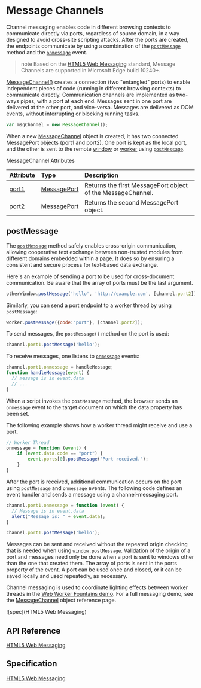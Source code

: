 # Message Channels

Channel messaging enables code in different browsing contexts to communicate directly via ports, regardless of source domain, in a way designed to avoid cross-site scripting attacks. After the ports are created, the endpoints communicate by using a combination of the [`postMessage`](https://msdn.microsoft.com/library/jj160614.aspx) method and the [`onmessage`](http://go.microsoft.com/fwlink/p/?LinkID=128221) event.

>note Based on the [HTML5 Web Messaging](https://html.spec.whatwg.org/multipage/comms.html#channel-messaging) standard, Message Channels are supported in Microsoft Edge build 10240+.


[MessageChannel()](https://msdn.microsoft.com/library/hh772432.aspx) creates a connection (two "entangled" ports) to enable independent pieces of code (running in different browsing contexts) to communicate directly. Communication channels are implemented as two-ways pipes, with a port at each end. Messages sent in one port are delivered at the other port, and vice-versa. Messages are delivered as DOM events, without interrupting or blocking running tasks.

```Javascript
var msgChannel = new MessageChannel();
```

When a new [MessageChannel](https://msdn.microsoft.com/library/hh772432.aspx) object is created, it has two connected MessagePort objects (port1 and port2). One port is kept as the local port, and the other is sent to the remote [window](https://msdn.microsoft.com/library/ms535873.aspx) or [worker](https://msdn.microsoft.com/library/hh772807.aspx) using [`postMessage`](https://msdn.microsoft.com/library/jj160614.aspx).

MessageChannel Attributes

Attribute | Type | Description
:------------ | :------------- | :-------------
[port1](https://msdn.microsoft.com/library/hh772437.aspx) | [MessagePort](https://msdn.microsoft.com/library/hh772450.aspx) | Returns the first MessagePort object of the MessageChannel.
[port2](https://msdn.microsoft.com/library/hh772440.aspx) | [MessagePort](https://msdn.microsoft.com/library/hh772450.aspx) | Returns the second MessagePort object.

## postMessage

The [`postMessage`](https://msdn.microsoft.com/library/jj160614.aspx) method safely enables cross-origin communication, allowing cooperative text exchange between non-trusted modules from different domains embedded within a page. It does so by ensuring a consistent and secure process for text-based data exchange.

Here's an example of sending a port to be used for cross-document communication. Be aware that the array of ports must be the last argument.

```Javascript
otherWindow.postMessage('hello', 'http://example.com', [channel.port2]);
```
Similarly, you can send a port endpoint to a worker thread by using `postMessage`:

```Javascript
worker.postMessage({code:"port"}, [channel.port2]);
```

To send messages, the `postMessage()` method on the port is used:

```Javascript
channel.port1.postMessage('hello');
```

To receive messages, one listens to [`onmessage`](http://go.microsoft.com/fwlink/p/?LinkID=128221) events:

```Javascript
channel.port1.onmessage = handleMessage;
function handleMessage(event) {
  // message is in event.data
  // ...
}
```
When a script invokes the `postMessage` method, the browser sends an `onmessage` event to the target document on which the data property has been set.

The following example shows how a worker thread might receive and use a port.

```Javascript
// Worker Thread
onmessage = function (event) {
    if (event.data.code == "port") {
        event.ports[0].postMessage("Port received.");
    }
}
```
After the port is received, additional communication occurs on the port using `postMessage` and `onmessage` events. The following code defines an event handler and sends a message using a channel-messaging port.

```Javascript
channel.port1.onmessage = function (event) {
  // Message is in event.data
  alert("Message is: " + event.data);
}

channel.port1.postMessage('hello');
```

Messages can be sent and received without the repeated origin checking that is needed when using `window.postMessage`. Validation of the origin of a port and messages need only be done when a port is sent to windows other than the one that created them. The array of ports is sent in the ports property of the event. A port can be used once and closed, or it can be saved locally and used repeatedly, as necessary.

Channel messaging is used to coordinate lighting effects between worker threads in the [Web Worker Fountains demo](https://testdrive-archive.azurewebsites.net/Graphics/WorkerFountains/Default.html). For a full messaging demo, see the [MessageChannel](http://go.microsoft.com/fwlink/p/?LinkID=233104) object reference page.

![spec](HTML5 Web Messaging)

## API Reference

[HTML5 Web Messaging](https://msdn.microsoft.com/library/hh781494.aspx)

## Specification

[HTML5 Web Messaging](https://www.w3.org/TR/webmessaging/#channel-messaging)

